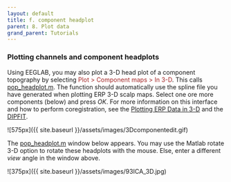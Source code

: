 ```yaml
---
layout: default
title: f. component headplot
parent: 8. Plot data
grand_parent: Tutorials
---
```

### Plotting channels and component headplots

Using EEGLAB, you may also plot a 3-D head plot of a component
topography by selecting <font color=brown>Plot \> Component maps \> In
3-D</font>. This calls [pop_headplot.m](http://sccn.ucsd.edu/eeglab/locatefile.php?file=pop_headplot.m). The function should
automatically use the spline file you have generated when plotting ERP
3-D scalp maps. Select one ore more components (below) and press *OK*.
For more information on this interface and how to perform
coregistration, see the [Plotting ERP Data in
3-D](/Chapter_06:_Data_Averaging#Plotting_ERP_data_as_a_series_of_3-D_maps "wikilink")
and the [DIPFIT](/A5:_DIPFIT "wikilink").


![575px]({{ site.baseurl }}/assets/images/3Dcomponentedit.gif)


The [pop_headplot.m](http://sccn.ucsd.edu/eeglab/locatefile.php?file=pop_headplot.m) window below appears. You may use the
Matlab rotate 3-D option to rotate these headplots with the mouse. Else,
enter a different *view* angle in the window above.


![375px]({{ site.baseurl }}/assets/images/93ICA_3D.jpg)


